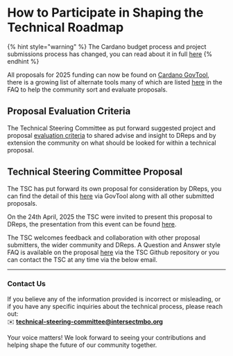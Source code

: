 # How to Participate in Shaping the Technical Roadmap

{% hint style="warning" %}
The Cardano budget process and project submissions process has changed, you can read about it in full [here](https://docs.intersectmbo.org/cardano/cardano-budget-submission)
{% endhint %}

All proposals for 2025 funding can now be found on [Cardano GovTool](https://gov.tools/budget_discussion), there is a growing list of alternate tools many of which are listed [here](https://docs.gov.tools/cardano-govtool/using-govtool/cardano-budget-proposals) in the FAQ to help the community sort and evaluate proposals.&#x20;

## Proposal Evaluation Criteria

The Technical Steering Committee as put forward suggested project and proposal [evaluation criteria](https://drive.google.com/file/d/1z19Ej8tpaKniRB0Y9x3Yn-6XasmrqM9o/view?usp=drive_link) to shared advise and insight to DReps and by extension the community on what should be looked for within a technical proposal.&#x20;

## Technical Steering Committee Proposal

The TSC has put forward its own proposal for consideration by DReps, you can find the detail of this [here](https://gov.tools/budget_discussion/679) via GovTool along with all other submitted proposals.

On the 24th April, 2025 the TSC were invited to present this proposal to DReps, the presentation from this event can be found [here](https://drive.google.com/file/d/1UndWCPugxULlk6_IlvQaNFndZpWcnVwL/view?usp=drive_link).&#x20;

The TSC welcomes feedback and collaboration with other proposal submitters, the wider community and DReps. A Question and Answer style FAQ is available on the proposal [here](https://github.com/intersect-tsc/gov.tools.proposal.2025/blob/main/QuestionsAndAnswers.md) via the TSC Github repository or you can contact the TSC at any time via the below email.&#x20;

***

### Contact Us

If you believe any of the information provided is incorrect or misleading, or if you have any specific inquiries about the technical process, please reach out:\
✉️ **technical-steering-committee@intersectmbo.org**

Your voice matters! We look forward to seeing your contributions and helping shape the future of our community together.

